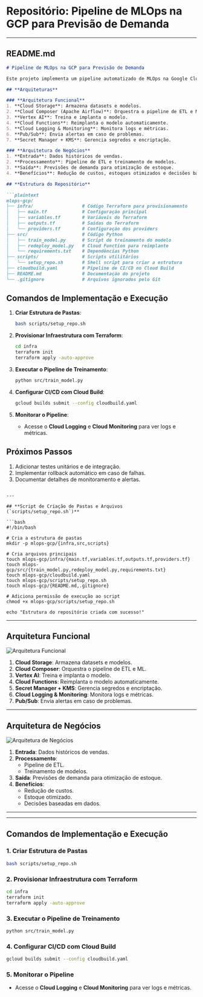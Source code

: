 
# **Repositório: Pipeline de MLOps na GCP para Previsão de Demanda**

---

## **README.md**

```markdown
# Pipeline de MLOps na GCP para Previsão de Demanda

Este projeto implementa um pipeline automatizado de MLOps na Google Cloud Platform (GCP) para previsão de demanda de vendas. O pipeline inclui treinamento, implantação e monitoramento de modelos de machine learning, com foco em segurança, escalabilidade e automação.

## **Arquiteturas**

### **Arquitetura Funcional**
1. **Cloud Storage**: Armazena datasets e modelos.
2. **Cloud Composer (Apache Airflow)**: Orquestra o pipeline de ETL e ML.
3. **Vertex AI**: Treina e implanta o modelo.
4. **Cloud Functions**: Reimplanta o modelo automaticamente.
5. **Cloud Logging & Monitoring**: Monitora logs e métricas.
6. **Pub/Sub**: Envia alertas em caso de problemas.
7. **Secret Manager + KMS**: Gerencia segredos e encriptação.

### **Arquitetura de Negócios**
1. **Entrada**: Dados históricos de vendas.
2. **Processamento**: Pipeline de ETL e treinamento de modelos.
3. **Saída**: Previsões de demanda para otimização de estoque.
4. **Benefícios**: Redução de custos, estoques otimizados e decisões baseadas em dados.

## **Estrutura do Repositório**

```plaintext
mlops-gcp/
├── infra/                  # Código Terraform para provisionamento
│   ├── main.tf             # Configuração principal
│   ├── variables.tf        # Variáveis do Terraform
│   ├── outputs.tf          # Saídas do Terraform
│   └── providers.tf        # Configuração dos providers
├── src/                    # Código Python
│   ├── train_model.py      # Script de treinamento do modelo
│   ├── redeploy_model.py   # Cloud Function para reimplante
│   └── requirements.txt    # Dependências Python
├── scripts/                # Scripts utilitários
│   └── setup_repo.sh       # Shell script para criar a estrutura
├── cloudbuild.yaml         # Pipeline de CI/CD no Cloud Build
├── README.md               # Documentação do projeto
└── .gitignore              # Arquivos ignorados pelo Git
```

## **Comandos de Implementação e Execução**

1. **Criar Estrutura de Pastas**:
   ```bash
   bash scripts/setup_repo.sh
   ```

2. **Provisionar Infraestrutura com Terraform**:
   ```bash
   cd infra
   terraform init
   terraform apply -auto-approve
   ```

3. **Executar o Pipeline de Treinamento**:
   ```bash
   python src/train_model.py
   ```

4. **Configurar CI/CD com Cloud Build**:
   ```bash
   gcloud builds submit --config cloudbuild.yaml
   ```

5. **Monitorar o Pipeline**:
   - Acesse o **Cloud Logging** e **Cloud Monitoring** para ver logs e métricas.

## **Próximos Passos**
1. Adicionar testes unitários e de integração.
2. Implementar rollback automático em caso de falhas.
3. Documentar detalhes de monitoramento e alertas.
```

---

## **Script de Criação de Pastas e Arquivos (`scripts/setup_repo.sh`)**

```bash
#!/bin/bash

# Cria a estrutura de pastas
mkdir -p mlops-gcp/{infra,src,scripts}

# Cria arquivos principais
touch mlops-gcp/infra/{main.tf,variables.tf,outputs.tf,providers.tf}
touch mlops-gcp/src/{train_model.py,redeploy_model.py,requirements.txt}
touch mlops-gcp/cloudbuild.yaml
touch mlops-gcp/scripts/setup_repo.sh
touch mlops-gcp/{README.md,.gitignore}

# Adiciona permissão de execução ao script
chmod +x mlops-gcp/scripts/setup_repo.sh

echo "Estrutura do repositório criada com sucesso!"
```

---

## **Arquitetura Funcional**

![Arquitetura Funcional](https://via.placeholder.com/800x400.png?text=Arquitetura+Funcional+MLOps+GCP)

1. **Cloud Storage**: Armazena datasets e modelos.
2. **Cloud Composer**: Orquestra o pipeline de ETL e ML.
3. **Vertex AI**: Treina e implanta o modelo.
4. **Cloud Functions**: Reimplanta o modelo automaticamente.
5. **Secret Manager + KMS**: Gerencia segredos e encriptação.
6. **Cloud Logging & Monitoring**: Monitora logs e métricas.
7. **Pub/Sub**: Envia alertas em caso de problemas.

---

## **Arquitetura de Negócios**

![Arquitetura de Negócios](https://via.placeholder.com/800x400.png?text=Arquitetura+de+Negócios+MLOps+GCP)

1. **Entrada**: Dados históricos de vendas.
2. **Processamento**:
   - Pipeline de ETL.
   - Treinamento de modelos.
3. **Saída**: Previsões de demanda para otimização de estoque.
4. **Benefícios**:
   - Redução de custos.
   - Estoque otimizado.
   - Decisões baseadas em dados.

---

---

## **Comandos de Implementação e Execução**

### **1. Criar Estrutura de Pastas**
```bash
bash scripts/setup_repo.sh
```

### **2. Provisionar Infraestrutura com Terraform**
```bash
cd infra
terraform init
terraform apply -auto-approve
```

### **3. Executar o Pipeline de Treinamento**
```bash
python src/train_model.py
```

### **4. Configurar CI/CD com Cloud Build**
```bash
gcloud builds submit --config cloudbuild.yaml
```

### **5. Monitorar o Pipeline**
- Acesse o **Cloud Logging** e **Cloud Monitoring** para ver logs e métricas.
